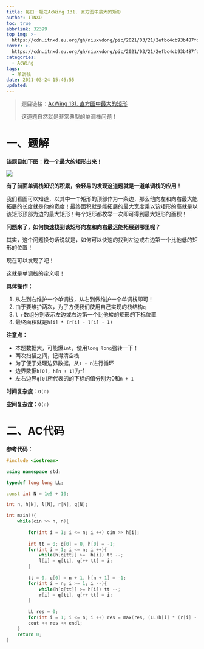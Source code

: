 ```yaml
---
title: 每日一题之AcWing 131. 直方图中最大的矩形
author: ITNXD
toc: true
abbrlink: 32399
top_img: >-
  https://cdn.itnxd.eu.org/gh/niuxvdong/pic/2021/03/21/2efbc4cb93b487fd05b4faaa113a1b7d.png
cover: >-
  https://cdn.itnxd.eu.org/gh/niuxvdong/pic/2021/03/21/2efbc4cb93b487fd05b4faaa113a1b7d.png
categories:
  - AcWing
tags:
  - 单调栈
date: 2021-03-24 15:46:55
updated:
---
```






> 题目链接：[AcWing 131. 直方图中最大的矩形](https://www.acwing.com/problem/content/133/)
>
> 这道题自然就是非常典型的单调栈问题！













# 一、题解



**该题目如下图：找一个最大的矩形出来！**





![](https://cdn.itnxd.eu.org/gh/niuxvdong/pic/2021/03/25/b09e4145f6d78b9b1e912b042e2ddd5a.png)





**有了前面单调栈知识的积累，会轻易的发现这道题就是一道单调栈的应用！**



我们看图可以知道，以其中一个矩形的顶部作为一条边，那么他向左和向右最大能拓展的长度就是他的宽度！最终面积就是能拓展的最大宽度乘以该矩形的高就是以该矩形顶部为边的最大矩形！每个矩形都枚举一次即可得到最大矩形的面积！



**问题来了，如何快速找到该矩形向左和向右最远能拓展到哪里呢？**



其实，这个问题换句话说就是，如何可以快速的找到左边或右边第一个比他低的矩形的位置！

现在可以发现了吧！

这就是单调栈的定义呗！





**具体操作：**

1. 从左到右维护一个单调栈，从右到做维护一个单调栈即可！
2. 由于要维护两次，为了方便我们使用自己实现的栈结构`q`
3. `l r`数组分别表示左边或右边第一个比他矮的矩形的下标位置
4. 最终面积就是`h[i] * (r[i] - l[i] - 1)`





**注意点：**

- 本题数据大，可能爆`int`，使用`long long`强转一下！
- 两次扫描之间，记得清空栈
- 为了便于处理边界数据，从`1 - n`进行循环
- 边界数据`h[0], h[n + 1]`为-1
- 左右边界`q[0]`所代表的的下标的值分别为0和`n + 1`



**时间复杂度**：`O(n)`

**空间复杂度**：`O(n)`





# 二、AC代码





**参考代码：**





```c++
#include <iostream>

using namespace std;

typedef long long LL;

const int N = 1e5 + 10;

int n, h[N], l[N], r[N], q[N];

int main(){
    while(cin >> n, n){
        
        for(int i = 1; i <= n; i ++) cin >> h[i];
        
        int tt = 0; q[0] = 0, h[0] = -1;
        for(int i = 1; i <= n; i ++){
            while(h[q[tt]] >=  h[i]) tt --;
            l[i] = q[tt], q[++ tt] = i;
        }
        
        tt = 0, q[0] = n + 1, h[n + 1] = -1;
        for(int i = n; i >= 1; i --){
            while(h[q[tt]] >= h[i]) tt --;
            r[i] = q[tt], q[++ tt] = i;
        }
        
        LL res = 0;
        for(int i = 1; i <= n; i ++) res = max(res, (LL)h[i] * (r[i] - l[i] - 1));
        cout << res << endl;
    }
    return 0;
}
```

